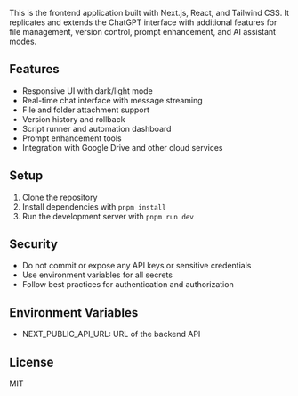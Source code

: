 This is the frontend application built with Next.js, React, and Tailwind CSS. It replicates and extends the ChatGPT interface with additional features for file management, version control, prompt enhancement, and AI assistant modes.

## Features

- Responsive UI with dark/light mode
- Real-time chat interface with message streaming
- File and folder attachment support
- Version history and rollback
- Script runner and automation dashboard
- Prompt enhancement tools
- Integration with Google Drive and other cloud services

## Setup

1. Clone the repository
2. Install dependencies with `pnpm install`
3. Run the development server with `pnpm run dev`

## Security

- Do not commit or expose any API keys or sensitive credentials
- Use environment variables for all secrets
- Follow best practices for authentication and authorization

## Environment Variables

- NEXT_PUBLIC_API_URL: URL of the backend API

## License

MIT

